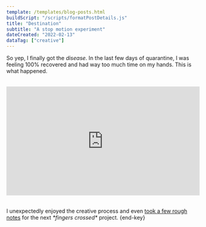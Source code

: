 ```yaml
---
template: /templates/blog-posts.html
buildScript: "/scripts/formatPostDetails.js"
title: "Destination"
subtitle: "A stop motion experiment"
dateCreated: "2022-02-13"
dataTag: ["creative"]
---
```


So yep, I finally got the _disease_. In the last few days of quarantine, I was feeling 100% recovered and had way too much time on my hands. This is what happened.

<style>.embed-container { position: relative; margin: 2rem 0; padding-top: 56.25%; height: 0; overflow: hidden; max-width: 100%; } .embed-container iframe, .embed-container object, .embed-container embed { position: absolute; top: 0; left: 0; width: 100%; height: 100%; }</style>
<div class='embed-container'><iframe src='https://player.vimeo.com/video/695391932?byline=0&portrait=0' frameborder='0' allowFullScreen></iframe></div>

I unexpectedly enjoyed the creative process and even [took a few rough notes](/learning#stop-motion-first-steps) for the next _\*fingers crossed\*_ project. {end-key}
